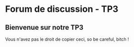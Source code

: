 # Forum de discussion - TP3

## Bienvenue sur notre TP3

Vous n'avez pas le droit de copier ceci, so be careful, bitch !
